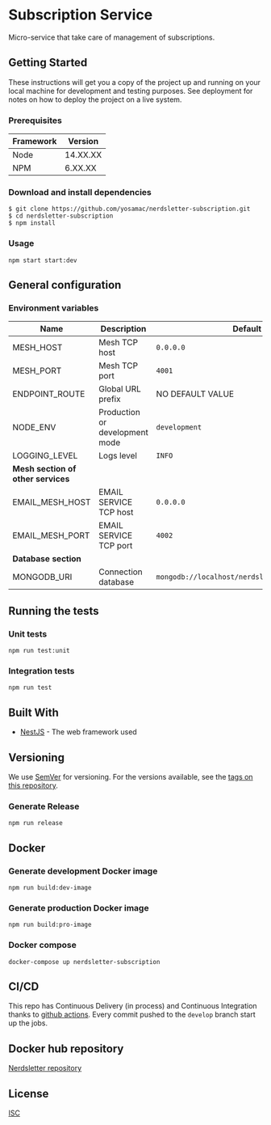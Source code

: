 # Subscription Service 

 Micro-service that take care of management of subscriptions.

## Getting Started

These instructions will get you a copy of the project up and running on your local machine for development and testing purposes. See deployment for notes on how to deploy the project on a live system.

### Prerequisites

| Framework | Version  |
| ----------| -------- |
| Node      | 14.XX.XX |
| NPM       | 6.XX.XX  |

### Download and install dependencies

```shell
$ git clone https://github.com/yosamac/nerdsletter-subscription.git
$ cd nerdsletter-subscription
$ npm install
```

### Usage

```shell
npm start start:dev
```

## General configuration

### Environment variables

| Name                    | Description                                | Default                                      |
| ------------------------| ------------------------------------------ | ---------------------------------------------|
| MESH_HOST                | Mesh TCP host                             | `0.0.0.0`                                    |
| MESH_PORT                | Mesh TCP port                             | `4001`                                       |
| ENDPOINT_ROUTE          | Global URL prefix                          | NO DEFAULT VALUE                             |
| NODE_ENV                | Production or development mode             | `development`                                |
| LOGGING_LEVEL           | Logs level                                 | `INFO`                                       |
| **Mesh section of other services**                                                                                |||
| EMAIL_MESH_HOST         | EMAIL SERVICE TCP host                     | `0.0.0.0`                                    |
| EMAIL_MESH_PORT         | EMAIL SERVICE TCP port                     | `4002`                                       |
| **Database section**                                                                                              |||
| MONGODB_URI             | Connection database                        | `mongodb://localhost/nerdsletter_subscription`|


## Running the tests

### Unit tests

```shell
npm run test:unit
```

### Integration tests

```shell
npm run test
```

## Built With

* [NestJS](https://nestjs.com/) - The web framework used

## Versioning

We use [SemVer](http://semver.org/) for versioning. For the versions available, see the [tags on this repository](https://github.org/yosama/nerdsletter-subscription/tags).


### Generate Release

```shell
npm run release
```

## Docker

### Generate development Docker image
```shell
npm run build:dev-image
```
### Generate production Docker image
```shell
npm run build:pro-image
```
### Docker compose
```shell
docker-compose up nerdsletter-subscription
```

## CI/CD

This repo has Continuous Delivery (in process) and Continuous Integration thanks to [github actions](https://github.com/features/actions). Every commit pushed to the `develop` branch start up the jobs.

## Docker hub repository
[Nerdsletter repository](https://hub.docker.com/repository/docker/yosama/nerdsletter-subscription)


## License

[ISC](https://choosealicense.com/licenses/isc/)
